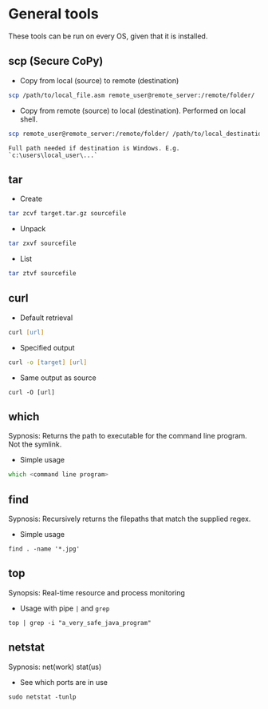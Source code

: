 # General tools

These tools can be run on every OS, given that it is installed.

## scp (Secure CoPy)

-   Copy from local (source) to remote (destination)

```zsh
scp /path/to/local_file.asm remote_user@remote_server:/remote/folder/
```

-   Copy from remote (source) to local (destination). Performed on local shell.

```zsh
scp remote_user@remote_server:/remote/folder/ /path/to/local_destination
```

```{note}
Full path needed if destination is Windows. E.g. `c:\users\local_user\...`
```

## tar

-   Create

```zsh
tar zcvf target.tar.gz sourcefile
```

-   Unpack

```zsh
tar zxvf sourcefile
```

-   List

```zsh
tar ztvf sourcefile
```

## curl

-   Default retrieval

```zsh
curl [url]
```

-   Specified output

```zsh
curl -o [target] [url]
```

-   Same output as source

```shell
curl -O [url]
```

## which

Sypnosis: Returns the path to executable for the command line program. Not the symlink.

-   Simple usage

```zsh
which <command line program>
```

## find

Sypnosis: Recursively returns the filepaths that match the supplied regex.

-   Simple usage

```shell
find . -name '*.jpg'
```

## top

Synopsis: Real-time resource and process monitoring

-   Usage with pipe `|` and `grep`

```shell
top | grep -i "a_very_safe_java_program"
```

## netstat

Sypnosis: net(work) stat(us)

-   See which ports are in use

```console
sudo netstat -tunlp
```
